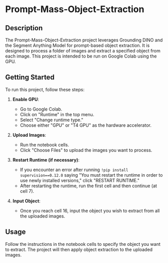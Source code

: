 # Prompt-Mass-Object-Extraction

## Description
The Prompt-Mass-Object-Extraction project leverages Grounding DINO and the Segment Anything Model for prompt-based object extraction. It is designed to process a folder of images and extract a specified object from each image. This project is intended to be run on Google Colab using the GPU.

## Getting Started
To run this project, follow these steps:

1. **Enable GPU**:
   - Go to Google Colab.
   - Click on "Runtime" in the top menu.
   - Select "Change runtime type."
   - Choose either "GPU" or "T4 GPU" as the hardware accelerator.

2. **Upload Images**:
   - Run the notebook cells.
   - Click "Choose Files" to upload the images you want to process.

3. **Restart Runtime (if necessary)**:
   - If you encounter an error after running `!pip install supervision==0.12.0` saying "You must restart the runtime in order to use newly installed versions," click "RESTART RUNTIME."
   - After restarting the runtime, run the first cell and then continue (at cell 7).

4. **Input Object**:
   - Once you reach cell 16, input the object you wish to extract from all the uploaded images.

## Usage
Follow the instructions in the notebook cells to specify the object you want to extract. The project will then apply object extraction to the uploaded images.
